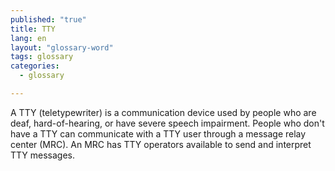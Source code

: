 ```yaml
---
published: "true"
title: TTY
lang: en
layout: "glossary-word"
tags: glossary
categories: 
  - glossary

---
```


A TTY (teletypewriter) is a communication device used by people who are deaf, hard-of-hearing, or have severe speech impairment. People who don't have a TTY can communicate with a TTY user through a message relay center (MRC). An MRC has TTY operators available to send and interpret TTY messages.
